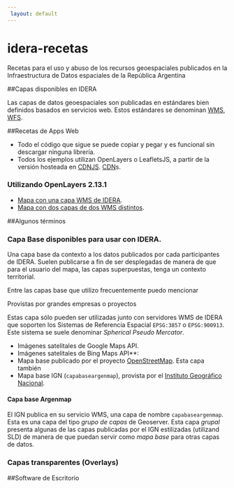 ```yaml
---
 layout: default
---
```


idera-recetas
=============

Recetas para el uso y abuso de los recursos geoespaciales publicados en la Infraestructura de Datos espaciales de 
la República Argentina

##Capas disponibles en IDERA

Las capas de datos geoespaciales son publicadas en estándares bien definidos basados en servicios web. Estos estándares se denominan [WMS](https://es.wikipedia.org/wiki/Web_Map_Service), [WFS](https://es.wikipedia.org/wiki/Web_Feature_Service).

##Recetas de Apps Web

* Todo el código que sigue se puede copiar y pegar y es funcional sin descargar ninguna librería.
* Todos los ejemplos utilizan OpenLayers o LeafletsJS, a partir de la versión hosteada en [CDNJS](http://cdnjs.com). [CDN](https://es.wikipedia.org/wiki/Content_delivery_network)s.

### Utilizando OpenLayers 2.13.1


* [Mapa con una capa WMS de IDERA](http://jsbin.com/rirojuno/1/edit).
* [Mapa con dos capas de dos WMS distintos](http://jsbin.com/rirojuno/1/edit).


##Algunos términos

### Capa Base disponibles para usar con IDERA.

Una capa base da contexto a los datos publicados por cada participantes de IDERA. Suelen publicarse a fin de ser desplegadas de manera de que para el usuario del mapa, las capas superpuestas, tenga un contexto territorial.

Entre las capas base que utilizo frecuentemente puedo mencionar 

Provistas por grandes empresas o proyectos

Estas capa sólo pueden ser utilizadas junto con servidores WMS de IDERA que soporten los Sistemas de Referencia Espacial `EPSG:3857` o `EPSG:900913`. Este sistema se suele denominar *Spherical Pseudo Mercator*.

* Imágenes satelitales de Google Maps API.
* Imágenes satelitales de Bing Maps API**: 
* Mapa base publicado por el proyecto [OpenStreetMap](http://openstreetmap.org). Esta capa también
* Mapa base IGN (`capabaseargenmap`), provista por el [Instituto Geográfico Nacional](http://ign.gob.ar). 


#### Capa base Argenmap

El IGN publica en su servicio WMS, una capa de nombre `capabaseargenmap`. Esta es una capa del tipo *grupo de capas* de Geoserver. Esta capa *grupal* presenta algunas de las capas publicadas por el IGN estilizadas (utilizand SLD) de manera de que puedan servir como *mapa base* para otras capas de datos.

### Capas transparentes (Overlays)






##Software de Escritorio
